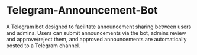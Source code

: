 # Telegram-Announcement-Bot
A Telegram bot designed to facilitate announcement sharing between users and admins. Users can submit announcements via the bot, admins review and approve/reject them, and approved announcements are automatically posted to a Telegram channel.
